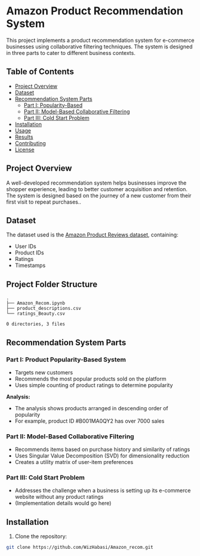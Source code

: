 # Amazon Product Recommendation System

This project implements a product recommendation system for e-commerce businesses using collaborative filtering techniques. The system is designed in three parts to cater to different business contexts.

## Table of Contents
- [Project Overview](#project-overview)
- [Dataset](#dataset)
- [Recommendation System Parts](#recommendation-system-parts)
  - [Part I: Popularity-Based](#part-i-product-popularity-based-system)
  - [Part II: Model-Based Collaborative Filtering](#part-ii-model-based-collaborative-filtering)
  - [Part III: Cold Start Problem](#part-iii-cold-start-problem)
- [Installation](#installation)
- [Usage](#usage)
- [Results](#results)
- [Contributing](#contributing)
- [License](#license)

## Project Overview

A well-developed recommendation system helps businesses improve the shopper experience, leading to better customer acquisition and retention. The system is designed based on the journey of a new customer from their first visit to repeat purchases..

## Dataset

The dataset used is the [Amazon Product Reviews dataset](https://www.kaggle.com/skillsmuggler/amazon-ratings), containing:
- User IDs
- Product IDs
- Ratings
- Timestamps
## Project Folder Structure
```
.
├── Amazon_Recom.ipynb
├── product_descriptions.csv
└── ratings_Beauty.csv

0 directories, 3 files
```

## Recommendation System Parts

### Part I: Product Popularity-Based System
- Targets new customers
- Recommends the most popular products sold on the platform
- Uses simple counting of product ratings to determine popularity

**Analysis:**
- The analysis shows products arranged in descending order of popularity
- For example, product ID #B001MA0QY2 has over 7000 sales

### Part II: Model-Based Collaborative Filtering
- Recommends items based on purchase history and similarity of ratings
- Uses Singular Value Decomposition (SVD) for dimensionality reduction
- Creates a utility matrix of user-item preferences

### Part III: Cold Start Problem
- Addresses the challenge when a business is setting up its e-commerce website without any product ratings
- (Implementation details would go here)

## Installation

1. Clone the repository:
```bash
git clone https://github.com/WizHabasi/Amazon_recom.git
